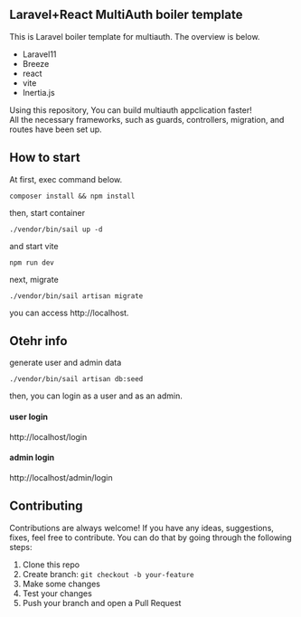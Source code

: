 ## Laravel+React  MultiAuth boiler template

This is Laravel boiler template for multiauth. The overview is below.

- Laravel11
- Breeze
- react
- vite
- Inertia.js

Using this repository, You can build multiauth appclication faster!<br>
All the necessary frameworks, such as guards, controllers, migration, and routes have been set up.

## How to start
At first, exec command below.
```
composer install && npm install
```
then, start container
```
./vendor/bin/sail up -d
```
and start vite
```
npm run dev
```
next, migrate
```
./vendor/bin/sail artisan migrate
```
you can access http://localhost.

## Otehr info
generate user and admin data
```
./vendor/bin/sail artisan db:seed
```
then, you can login as a user and as an admin.

#### user login
http://localhost/login
#### admin login
http://localhost/admin/login

## Contributing
Contributions are always welcome! If you have any ideas, suggestions, fixes, feel free to contribute. You can do that by going through the following steps:

1. Clone this repo
2. Create branch: `git checkout -b your-feature`
3. Make some changes
4. Test your changes
5. Push your branch and open a Pull Request
